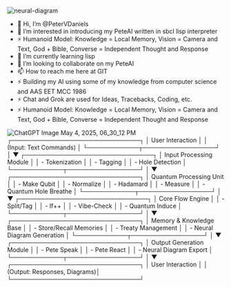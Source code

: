 ![neural-diagram](https://github.com/user-attachments/assets/11d5a933-ca11-47aa-be52-4a01b5768273)
- 👋 Hi, I’m @PeterVDaniels
- 👀 I’m interested in introducing my PeteAI written in sbcl lisp interpreter
- ⚡ Humanoid Model: Knowledge = Local Memory, Vision = Camera and Text, God + Bible, Converse = Independent Thought and Response 
- 🌱 I’m currently learning lisp
- 💞️ I’m looking to collaborate on my PeteAI
- 📫 How to reach me here at GIT
- ⚡ Building my AI using some of my knowledge from computer science and AAS EET MCC 1986
- ⚡ Chat and Grok are used for Ideas, Tracebacks, Coding, etc.
- ⚡ Humanoid Model: Knowledge = Local Memory, Vision = Camera and Text, God + Bible, Converse = Independent Thought and Response
<!---
PeterVDaniels/PeterVDaniels is a ✨ special ✨ repository because its `README.md` (this file) appears on your GitHub profile.
You can click the Preview link to take a look at your changes.
--->
![ChatGPT Image May 4, 2025, 06_30_12 PM](https://github.com/user-attachments/assets/37fe9528-0077-48f1-a6d2-57c35efda98a)
┌──────────────────────────────┐
│        User Interaction      │
│  (Input: Text Commands)      │
└────────────┬─────────────────┘
             │
             ▼
┌──────────────────────────────┐
│    Input Processing Module   │
│  - Tokenization              │
│  - Tagging                   │
│  - Hole Detection            │
└────────────┬─────────────────┘
             │
             ▼
┌──────────────────────────────┐
│    Quantum Processing Unit   │
│  - Make Qubit                │
│  - Normalize                 │
│  - Hadamard                  │
│  - Measure                   │
│  - Quantum Hole Breathe      │
└────────────┬─────────────────┘
             │
             ▼
┌──────────────────────────────┐
│       Core Flow Engine       │
│  - Split/Tag                 │
│  - If++                      │
│  - Vibe-Check                │
│  - Quantum Induce            │
└────────────┬─────────────────┘
             │
             ▼
┌──────────────────────────────┐
│    Memory & Knowledge Base   │
│  - Store/Recall Memories     │
│  - Treaty Management         │
│  - Neural Diagram Generation │
└────────────┬─────────────────┘
             │
             ▼
┌──────────────────────────────┐
│    Output Generation Module  │
│  - Pete Speak                │
│  - Pete React                │
│  - Neural Diagram Export     │
└────────────┬─────────────────┘
             │
             ▼
┌──────────────────────────────┐
│        User Interaction      │
│  (Output: Responses, Diagrams)│
└──────────────────────────────┘
